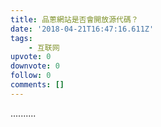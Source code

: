 ```yaml
---
title: 品蔥網站是否會開放源代碼？
date: '2018-04-21T16:47:16.611Z'
tags:
    - 互联网
upvote: 0
downvote: 0
follow: 0
comments: []
---
```


..........
